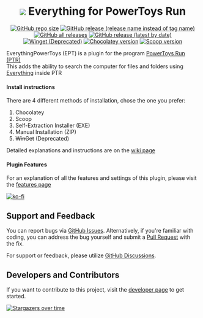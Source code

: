 <div align="center">

# ![](https://rawcdn.githack.com/lin-ycv/EverythingPowerToys/69b10312bfb596089d1f54c9977b8cceca549221/Images/Everything.light.png?min=1) Everything for PowerToys Run

[![GitHub repo size](https://img.shields.io/github/repo-size/lin-ycv/everythingpowertoys?style=flat-square)](#)
[![GitHub release (release name instead of tag name)](https://img.shields.io/github/v/release/lin-ycv/everythingpowertoys?style=flat-square)](https://github.com/lin-ycv/EverythingPowerToys/releases/latest)
[![GitHub all releases](https://img.shields.io/github/downloads/lin-ycv/EverythingPowerToys/total?style=flat-square)](https://github.com/lin-ycv/EverythingPowerToys/releases/)
[![GitHub release (latest by date)](https://img.shields.io/github/downloads/lin-ycv/everythingpowertoys/latest/total?style=flat-square)](https://github.com/lin-ycv/EverythingPowerToys/releases/latest)<br>
[![Winget (Deprecated)](https://img.shields.io/badge/dynamic/xml?label=Winget%20%28Deprecated%29&prefix=v&query=%2F%2Ftr%5B%40id%3D%27winget%27%5D%2Ftd%5B3%5D%2Fspan%2Fa&url=https%3A%2F%2Frepology.org%2Fproject%2Feverythingpowertoys%2Fversions&color=orange&style=flat-square)](https://github.com/microsoft/winget-pkgs/tree/master/manifests/l/lin-ycv/EverythingPowerToys)
[![Chocolatey version](https://img.shields.io/chocolatey/v/everythingpowertoys?style=flat-square)](https://community.chocolatey.org/packages/everythingpowertoys)
[![Scoop version](https://img.shields.io/scoop/v/everything-powertoys?bucket=extras&color=orange&style=flat-square)](https://scoop.sh/#/apps?q=everything-powertoys)

</div>

EverythingPowerToys (EPT) is a plugin for the program [PowerToys Run (PTR)](https://learn.microsoft.com/en-us/windows/powertoys/run)<br>
This adds the ability to search the computer for files and folders using [Everything](https://www.voidtools.com/) inside PTR

#### Install instructions
There are 4 different methods of installation, chose the one you prefer:
1) Chocolatey
2) Scoop
3) Self-Extraction Installer (EXE)
4) Manual Installation (ZIP)
5) ~~WinGet~~ (Deprecated)

Detailed explanations and instructions are on the [wiki page](https://github.com/lin-ycv/EverythingPowerToys/wiki)

#### Plugin Features
For an explanation of all the features and settings of this plugin, please visit the [features page](https://github.com/lin-ycv/EverythingPowerToys/wiki/Features)

[![ko-fi](https://ko-fi.com/img/githubbutton_sm.svg)](https://ko-fi.com/linycv)

## Support and Feedback

You can report bugs via [GitHub Issues](https://github.com/lin-ycv/EverythingPowerToys/issues). Alternatively, if you're familiar with coding, you can address the bug yourself and submit a [Pull Request](https://github.com/lin-ycv/EverythingPowerToys/pulls) with the fix.

For support or feedback, please utilize [GitHub Discussions](https://github.com/lin-ycv/EverythingPowerToys/discussions).

## Developers and Contributors

If you want to contribute to this project, visit the [developer page](https://github.com/lin-ycv/EverythingPowerToys/wiki/Developer) to get started.

[![Stargazers over time](https://starchart.cc/lin-ycv/EverythingPowerToys.svg?variant=adaptive&axis=%23797979)](https://starchart.cc/lin-ycv/EverythingPowerToys)
